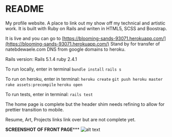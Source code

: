 # README

My profile website.  A place to link out my show off my technical and artistic work.  It is built with Ruby on Rails and writen in HTML5, SCSS and Boostrap.

It is live and you can go to [https://blooming-sands-93071.herokuapp.com/](https://blooming-sands-93071.herokuapp.com/)
Stand by for transfer of natebdewaele.com DNS from google domains to heroku.

Rails version: Rails 5.1.4
ruby 2.4.1

To run locally, enter in terminal 
`bundle install`
`rails s`

To run on heroku, enter in terminal:
`heroku create`
`git push heroku master`
`rake assets:precompile`
`heroku open`

To run tests, enter in terminal:
`rails test`

The home page is complete but the header shim needs refining to allow for prettier transition to mobile.  

Resume, Art, Projects links link over but are not complete yet.

****SCREENSHOT OF FRONT PAGE*******
![alt text](https://raw.githubusercontent.com/nbdewaele/nate_b_dewaele/app/assets/images/profile_site_sc.png)
